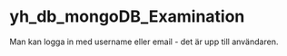 # yh_db_mongoDB_Examination

Man kan logga in med username eller email - det är upp till användaren.
